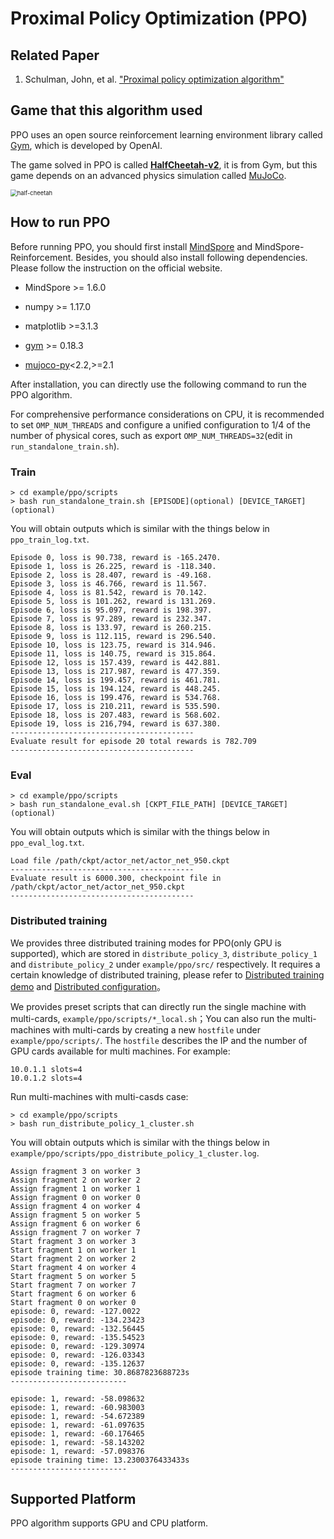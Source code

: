 # Proximal Policy Optimization (PPO)

## Related Paper

1. Schulman, John, et al. ["Proximal policy optimization algorithm"](https://arxiv.org/pdf/1707.06347.pdf)

## Game that this algorithm used

PPO uses  an open source reinforcement learning environment library called [Gym](https://github.com/openai/gym), which is developed by OpenAI.

The game solved in PPO is called [**HalfCheetah-v2**](https://www.gymlibrary.ml/environments/mujoco/half_cheetah/), it is from Gym, but this game depends on an advanced physics simulation called [MuJoCo](https://github.com/openai/mujoco-py).

<img src="../../docs/images/half-cheetah.gif" alt="half-cheetah" style="zoom:67%;" />

## How to run PPO

Before running PPO, you should first install [MindSpore](https://www.mindspore.cn/install) and MindSpore-Reinforcement. Besides, you should also install following dependencies. Please follow the instruction on the official website.

- MindSpore >= 1.6.0

- numpy >= 1.17.0
- matplotlib >=3.1.3
- [gym](https://github.com/openai/gym) >= 0.18.3
- [mujoco-py](https://github.com/openai/mujoco-py)<2.2,>=2.1

After installation, you can directly use the following command to run the PPO algorithm.

For comprehensive performance considerations on CPU, it is recommended to set `OMP_NUM_THREADS` and configure a unified configuration to 1/4 of the number of physical cores, such as export `OMP_NUM_THREADS=32`(edit in `run_standalone_train.sh`).

### Train

```shell
> cd example/ppo/scripts
> bash run_standalone_train.sh [EPISODE](optional) [DEVICE_TARGET](optional)
```

You will obtain outputs which is similar with the things below in `ppo_train_log.txt`.

```shell
Episode 0, loss is 90.738, reward is -165.2470.
Episode 1, loss is 26.225, reward is -118.340.
Episode 2, loss is 28.407, reward is -49.168.
Episode 3, loss is 46.766, reward is 11.567.
Episode 4, loss is 81.542, reward is 70.142.
Episode 5, loss is 101.262, reward is 131.269.
Episode 6, loss is 95.097, reward is 198.397.
Episode 7, loss is 97.289, reward is 232.347.
Episode 8, loss is 133.97, reward is 260.215.
Episode 9, loss is 112.115, reward is 296.540.
Episode 10, loss is 123.75, reward is 314.946.
Episode 11, loss is 140.75, reward is 315.864.
Episode 12, loss is 157.439, reward is 442.881.
Episode 13, loss is 217.987, reward is 477.359.
Episode 14, loss is 199.457, reward is 461.781.
Episode 15, loss is 194.124, reward is 448.245.
Episode 16, loss is 199.476, reward is 534.768.
Episode 17, loss is 210.211, reward is 535.590.
Episode 18, loss is 207.483, reward is 568.602.
Episode 19, loss is 216,794, reward is 637.380.
-----------------------------------------
Evaluate result for episode 20 total rewards is 782.709
-----------------------------------------
```

### Eval

```shell
> cd example/ppo/scripts
> bash run_standalone_eval.sh [CKPT_FILE_PATH] [DEVICE_TARGET](optional)
```

You will obtain outputs which is similar with the things below in `ppo_eval_log.txt`.

```shell
Load file /path/ckpt/actor_net/actor_net_950.ckpt
-----------------------------------------
Evaluate result is 6000.300, checkpoint file in /path/ckpt/actor_net/actor_net_950.ckpt
-----------------------------------------
```

### Distributed training

We provides three distributed training modes for PPO(only GPU is supported), which are stored in `distribute_policy_3`, `distribute_policy_1` and `distribute_policy_2` under `example/ppo/src/` respectively. It requires a certain knowledge of distributed training, please refer to [Distributed training demo](https://www.mindspore.cn/tutorials/experts/en/master/parallel/train_gpu.html) and [Distributed configuration](https://www.mindspore.cn/docs/en/master/faq/distributed_parallel.html)。

We provides preset scripts that can directly run the single machine with multi-cards, `example/ppo/scripts/*_local.sh`；You can also run the multi-machines with multi-cards by creating a new `hostfile` under `example/ppo/scripts/`. The `hostfile` describes the IP and the number of GPU cards available for multi machines. For example:

```shell
10.0.1.1 slots=4
10.0.1.2 slots=4
```

Run multi-machines with multi-casds case:

```shell
> cd example/ppo/scripts
> bash run_distribute_policy_1_cluster.sh
```

You will obtain outputs which is similar with the things below in  `example/ppo/scripts/ppo_distribute_policy_1_cluster.log`.

```shell
Assign fragment 3 on worker 3
Assign fragment 2 on worker 2
Assign fragment 1 on worker 1
Assign fragment 0 on worker 0
Assign fragment 4 on worker 4
Assign fragment 5 on worker 5
Assign fragment 6 on worker 6
Assign fragment 7 on worker 7
Start fragment 3 on worker 3
Start fragment 1 on worker 1
Start fragment 2 on worker 2
Start fragment 4 on worker 4
Start fragment 5 on worker 5
Start fragment 7 on worker 7
Start fragment 6 on worker 6
Start fragment 0 on worker 0
episode: 0, reward: -127.0022
episode: 0, reward: -134.23423
episode: 0, reward: -132.56445
episode: 0, reward: -135.54523
episode: 0, reward: -129.30974
episode: 0, reward: -126.03343
episode: 0, reward: -135.12637
episode training time: 30.8687823688723s
--------------------------

episode: 1, reward: -58.098632
episode: 1, reward: -60.983003
episode: 1, reward: -54.672389
episode: 1, reward: -61.097635
episode: 1, reward: -60.176465
episode: 1, reward: -58.143202
episode: 1, reward: -57.098376
episode training time: 13.2300376433433s
--------------------------
```

## Supported Platform

PPO algorithm supports  GPU and CPU platform.
